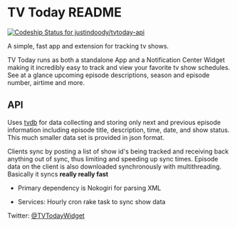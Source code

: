 # TV Today README

[ ![Codeship Status for justindoody/tvtoday-api](https://app.codeship.com/projects/60e68090-b6c7-0136-d988-5e0d730c4eac/status?branch=master)](https://app.codeship.com/projects/311652)

A simple, fast app and extension for tracking tv shows.

TV Today runs as both a standalone App and a Notification Center Widget making it incredibly easy to track and view your favorite tv show schedules. See at a glance upcoming episode descriptions, season and episode number, airtime and more.

## API

Uses [tvdb](https://www.thetvdb.com) for data collecting and storing only next and previous episode information including episode title, description, time, date, and show status. This much smaller data set is provided in json format.

Clients sync by posting a list of show id's being tracked and receiving back anything out of sync, thus limiting and speeding up sync times. Episode data on the client is also downloaded synchronously with multithreading. Basically it syncs <b>really really fast</b>


* Primary dependency is Nokogiri for parsing XML

* Services: Hourly cron rake task to sync show data

Twitter: [@TVTodayWidget](https://twitter.com/tvtodaywidget)